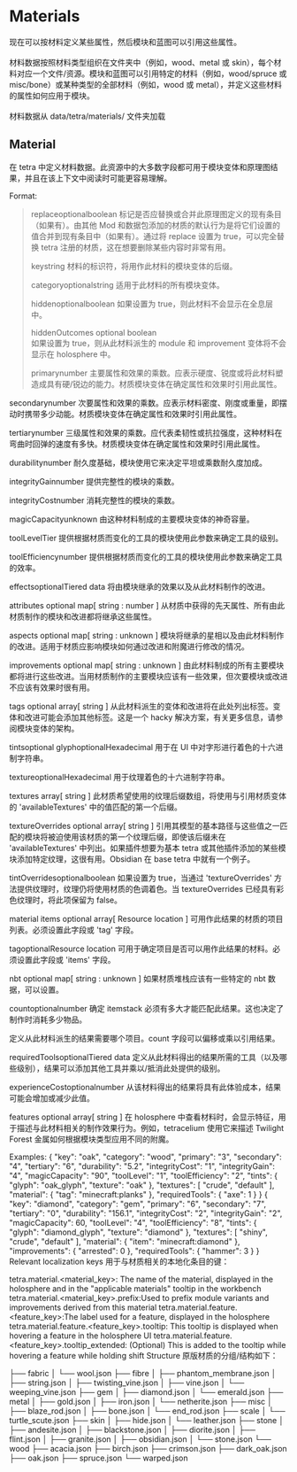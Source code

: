 <h1>Materials</h1>
  <p>
    现在可以按材料定义某些属性，然后模块和蓝图可以引用这些属性。<br>
    <br>
    材料数据按照材料类型组织在文件夹中（例如，wood、metal 或 skin），每个材料对应一个文件/资源。模块和蓝图可以引用特定的材料（例如，wood/spruce 或 misc/bone）或某种类型的全部材料（例如，wood 或 metal），并定义这些材料的属性如何应用于模块。<br>
    <br>
    材料数据从 data/tetra/materials/ 文件夹加载
  </p>
<h2>Material</h2>
<p>
在 tetra 中定义材料数据。此资源中的大多数字段都可用于模块变体和原理图结果，并且在该上下文中阅读时可能更容易理解。

Format:
>replaceoptionalboolean
>标记是否应替换或合并此原理图定义的现有条目（如果有）。由其他 Mod 和数据包添加的材质的默认行为是将它们设置的值合并到现有条目中（如果有）。通过将 replace 设置为 true，可以完全替换 tetra 注册的材质，这在想要删除某些内容时非常有用。
>
>keystring
>材料的标识符，将用作此材料的模块变体的后缀。
>
>categoryoptionalstring
>适用于此材料的所有模块变体。
>
>hiddenoptionalboolean
>如果设置为 true，则此材料不会显示在全息层中。
>
>hiddenOutcomes optional boolean<br>如果设置为 true，则从此材料派生的 module 和 improvement 变体将不会显示在 holosphere 中。
>
>primarynumber
>主要属性和效果的乘数。应表示硬度、锐度或将此材料塑造成具有硬/锐边的能力。材质模块变体在确定属性和效果时引用此属性。
>
secondarynumber
次要属性和效果的乘数。应表示材料密度、刚度或重量，即摆动时携带多少动能。材质模块变体在确定属性和效果时引用此属性。

tertiarynumber
三级属性和效果的乘数。应代表柔韧性或抗拉强度，这种材料在弯曲时回弹的速度有多快。材质模块变体在确定属性和效果时引用此属性。

durabilitynumber
耐久度基础，模块使用它来决定平坦或乘数耐久度加成。

integrityGainnumber
提供完整性的模块的乘数。

integrityCostnumber
消耗完整性的模块的乘数。

magicCapacityunknown
由这种材料制成的主要模块变体的神奇容量。

toolLevelTier
提供根据材质而变化的工具的模块使用此参数来确定工具的级别。

toolEfficiencynumber
提供根据材质而变化的工具的模块使用此参数来确定工具的效率。

effectsoptionalTiered data
将由模块继承的效果以及从此材料制作的改进。

attributes
optional
map[
string
:
number
]
从材质中获得的先天属性、所有由此材质制作的模块和改进都将继承这些属性。

aspects
optional
map[
string
:
unknown
]
模块将继承的星相以及由此材料制作的改进。适用于材质应影响模块如何通过改进和附魔进行修改的情况。

improvements
optional
map[
string
:
unknown
]
由此材料制成的所有主要模块都将进行这些改进。当用材质制作的主要模块应该有一些效果，但次要模块或改进不应该有效果时很有用。

tags
optional
array[
string
]
从此材料派生的变体和改进将在此处列出标签。变体和改进可能会添加其他标签。这是一个 hacky 解决方案，有关更多信息，请参阅模块变体的架构。

tintsoptional
glyphoptionalHexadecimal
用于在 UI 中对字形进行着色的十六进制字符串。

textureoptionalHexadecimal
用于纹理着色的十六进制字符串。

textures
array[
string
]
此材质希望使用的纹理后缀数组，将使用与引用材质变体的 'availableTextures' 中的值匹配的第一个后缀。

textureOverrides
optional
array[
string
]
引用其模型的基本路径与这些值之一匹配的模块将被迫使用该材质的第一个纹理后缀，即使该后缀未在 'availableTextures' 中列出。如果插件想要为基本 tetra 或其他插件添加的某些模块添加特定纹理，这很有用。Obsidian 在 base tetra 中就有一个例子。

tintOverridesoptionalboolean
如果设置为 true，当通过 'textureOverrides' 方法提供纹理时，纹理仍将使用材质的色调着色。当 textureOverrides 已经具有彩色纹理时，将此项保留为 false。

material
items
optional
array[
Resource location
]
可用作此结果的材质的项目列表。必须设置此字段或 'tag' 字段。

tagoptionalResource location
可用于确定项目是否可以用作此结果的材料。必须设置此字段或 'items' 字段。

nbt
optional
map[
string
:
unknown
]
如果材质堆栈应该有一些特定的 nbt 数据，可以设置。

countoptionalnumber
确定 itemstack 必须有多大才能匹配此结果。这也决定了制作时消耗多少物品。

定义从此材料派生的结果需要哪个项目。count 字段可以偏移或乘以引用结果。

requiredToolsoptionalTiered data
定义从此材料得出的结果所需的工具（以及哪些级别），结果可以添加其他工具并乘以/抵消此处提供的级别。

experienceCostoptionalnumber
从该材料得出的结果将具有此体验成本，结果可能会增加或减少此值。

features
optional
array[
string
]
在 holosphere 中查看材料时，会显示特征，用于描述与此材料相关的制作效果行为。例如，tetracelium 使用它来描述 Twilight Forest 金属如何根据模块类型应用不同的附魔。
</p>
Examples:
{
  "key": "oak",
  "category": "wood",
  "primary": "3",
  "secondary": "4",
  "tertiary": "6",
  "durability": "5.2",
  "integrityCost": "1",
  "integrityGain": "4",
  "magicCapacity": "90",
  "toolLevel": "1",
  "toolEfficiency": "2",
  "tints": {
    "glyph": "oak_glyph",
    "texture": "oak"
  },
  "textures": [
    "crude",
    "default"
  ],
  "material": {
    "tag": "minecraft:planks"
  },
  "requiredTools": {
    "axe": 1
  }
}
{
  "key": "diamond",
  "category": "gem",
  "primary": "6",
  "secondary": "7",
  "tertiary": "0",
  "durability": "156.1",
  "integrityCost": "2",
  "integrityGain": "2",
  "magicCapacity": 60,
  "toolLevel": "4",
  "toolEfficiency": "8",
  "tints": {
    "glyph": "diamond_glyph",
    "texture": "diamond"
  },
  "textures": [
    "shiny",
    "crude",
    "default"
  ],
  "material": {
    "item": "minecraft:diamond"
  },
  "improvements": {
    "arrested": 0
  },
  "requiredTools": {
    "hammer": 3
  }
}
Relevant localization keys
用于与材质相关的本地化条目的键：

tetra.material.<material_key>: The name of the material, displayed in the holosphere and in the "applicable materials" tooltip in the workbench
tetra.material.<material_key>.prefix:Used to prefix module variants and improvements derived from this material
tetra.material.feature.<feature_key>:The label used for a feature, displayed in the holosphere
tetra.material.feature.<feature_key>.tooltip: This tooltip is displayed when hovering a feature in the holosphere UI
tetra.material.feature.<feature_key>.tooltip_extended: (Optional) This is added to the tooltip while hovering a feature while holding shift
Structure
原版材质的分组/结构如下：

├── fabric
│   └── wool.json
├── fibre
│   ├── phantom_membrane.json
│   ├── string.json
│   ├── twisting_vine.json
│   ├── vine.json
│   └── weeping_vine.json
├── gem
│   ├── diamond.json
│   └── emerald.json
├── metal
│   ├── gold.json
│   ├── iron.json
│   └── netherite.json
├── misc
│   ├── blaze_rod.json
│   ├── bone.json
│   └── end_rod.json
├── scale
│   └── turtle_scute.json
├── skin
│   ├── hide.json
│   └── leather.json
├── stone
│   ├── andesite.json
│   ├── blackstone.json
│   ├── diorite.json
│   ├── flint.json
│   ├── granite.json
│   ├── obsidian.json
│   └── stone.json
└── wood
    ├── acacia.json
    ├── birch.json
    ├── crimson.json
    ├── dark_oak.json
    ├── oak.json
    ├── spruce.json
    └── warped.json
















